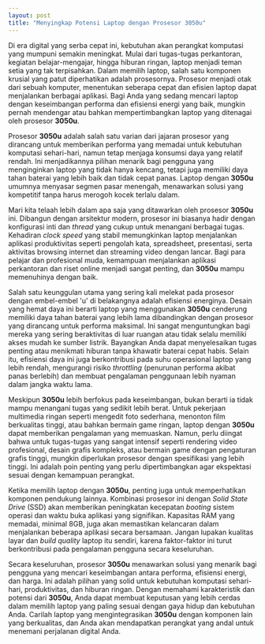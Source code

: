 ```yaml
---
layout: post
title: "Menyingkap Potensi Laptop dengan Prosesor 3050u"
---
```


Di era digital yang serba cepat ini, kebutuhan akan perangkat komputasi yang mumpuni semakin meningkat. Mulai dari tugas-tugas perkantoran, kegiatan belajar-mengajar, hingga hiburan ringan, laptop menjadi teman setia yang tak terpisahkan. Dalam memilih laptop, salah satu komponen krusial yang patut diperhatikan adalah prosesornya. Prosesor menjadi otak dari sebuah komputer, menentukan seberapa cepat dan efisien laptop dapat menjalankan berbagai aplikasi. Bagi Anda yang sedang mencari laptop dengan keseimbangan performa dan efisiensi energi yang baik, mungkin pernah mendengar atau bahkan mempertimbangkan laptop yang ditenagai oleh prosesor **3050u**.

Prosesor **3050u** adalah salah satu varian dari jajaran prosesor yang dirancang untuk memberikan performa yang memadai untuk kebutuhan komputasi sehari-hari, namun tetap menjaga konsumsi daya yang relatif rendah. Ini menjadikannya pilihan menarik bagi pengguna yang menginginkan laptop yang tidak hanya kencang, tetapi juga memiliki daya tahan baterai yang lebih baik dan tidak cepat panas. Laptop dengan **3050u** umumnya menyasar segmen pasar menengah, menawarkan solusi yang kompetitif tanpa harus merogoh kocek terlalu dalam.

Mari kita telaah lebih dalam apa saja yang ditawarkan oleh prosesor **3050u** ini. Dibangun dengan arsitektur modern, prosesor ini biasanya hadir dengan konfigurasi inti dan *thread* yang cukup untuk menangani berbagai tugas. Kehadiran *clock speed* yang stabil memungkinkan laptop menjalankan aplikasi produktivitas seperti pengolah kata, spreadsheet, presentasi, serta aktivitas browsing internet dan streaming video dengan lancar. Bagi para pelajar dan profesional muda, kemampuan menjalankan aplikasi perkantoran dan riset online menjadi sangat penting, dan **3050u** mampu memenuhinya dengan baik.

Salah satu keunggulan utama yang sering kali melekat pada prosesor dengan embel-embel 'u' di belakangnya adalah efisiensi energinya. Desain yang hemat daya ini berarti laptop yang menggunakan **3050u** cenderung memiliki daya tahan baterai yang lebih lama dibandingkan dengan prosesor yang dirancang untuk performa maksimal. Ini sangat menguntungkan bagi mereka yang sering beraktivitas di luar ruangan atau tidak selalu memiliki akses mudah ke sumber listrik. Bayangkan Anda dapat menyelesaikan tugas penting atau menikmati hiburan tanpa khawatir baterai cepat habis. Selain itu, efisiensi daya ini juga berkontribusi pada suhu operasional laptop yang lebih rendah, mengurangi risiko *throttling* (penurunan performa akibat panas berlebih) dan membuat pengalaman penggunaan lebih nyaman dalam jangka waktu lama.

Meskipun **3050u** lebih berfokus pada keseimbangan, bukan berarti ia tidak mampu menangani tugas yang sedikit lebih berat. Untuk pekerjaan multimedia ringan seperti mengedit foto sederhana, menonton film berkualitas tinggi, atau bahkan bermain game ringan, laptop dengan **3050u** dapat memberikan pengalaman yang memuaskan. Namun, perlu diingat bahwa untuk tugas-tugas yang sangat intensif seperti rendering video profesional, desain grafis kompleks, atau bermain game dengan pengaturan grafis tinggi, mungkin diperlukan prosesor dengan spesifikasi yang lebih tinggi. Ini adalah poin penting yang perlu dipertimbangkan agar ekspektasi sesuai dengan kemampuan perangkat.

Ketika memilih laptop dengan **3050u**, penting juga untuk memperhatikan komponen pendukung lainnya. Kombinasi prosesor ini dengan *Solid State Drive* (SSD) akan memberikan peningkatan kecepatan *booting* sistem operasi dan waktu buka aplikasi yang signifikan. Kapasitas RAM yang memadai, minimal 8GB, juga akan memastikan kelancaran dalam menjalankan beberapa aplikasi secara bersamaan. Jangan lupakan kualitas layar dan *build quality* laptop itu sendiri, karena faktor-faktor ini turut berkontribusi pada pengalaman pengguna secara keseluruhan.

Secara keseluruhan, prosesor **3050u** menawarkan solusi yang menarik bagi pengguna yang mencari keseimbangan antara performa, efisiensi energi, dan harga. Ini adalah pilihan yang solid untuk kebutuhan komputasi sehari-hari, produktivitas, dan hiburan ringan. Dengan memahami karakteristik dan potensi dari **3050u**, Anda dapat membuat keputusan yang lebih cerdas dalam memilih laptop yang paling sesuai dengan gaya hidup dan kebutuhan Anda. Carilah laptop yang mengintegrasikan **3050u** dengan komponen lain yang berkualitas, dan Anda akan mendapatkan perangkat yang andal untuk menemani perjalanan digital Anda.
